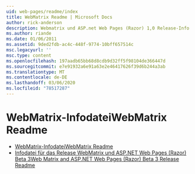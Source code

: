 ```yaml
---
uid: web-pages/readme/index
title: WebMatrix Readme | Microsoft Docs
author: rick-anderson
description: Webmatrix und ASP.net Web Pages (Razor) 1,0 Release-Info
ms.author: riande
ms.date: 01/06/2011
ms.assetid: 9ded2fdb-ac4c-448f-9774-10bff657514c
msc.legacyurl: ''
msc.type: content
ms.openlocfilehash: 197aadb65bb68d8cdb9d32ff5f98104de366447d
ms.sourcegitcommit: e7e91932a6e91a63e2e46417626f39d6b244a3ab
ms.translationtype: MT
ms.contentlocale: de-DE
ms.lasthandoff: 03/06/2020
ms.locfileid: "78517287"
---
```

# <a name="webmatrix-readme"></a><span data-ttu-id="23e2f-103">WebMatrix-Infodatei</span><span class="sxs-lookup"><span data-stu-id="23e2f-103">WebMatrix Readme</span></span>

- [<span data-ttu-id="23e2f-104">WebMatrix-Infodatei</span><span class="sxs-lookup"><span data-stu-id="23e2f-104">WebMatrix Readme</span></span>](overview.md)
- [<span data-ttu-id="23e2f-105">Infodatei für das Release WebMatrix und ASP.NET Web Pages (Razor) Beta 3</span><span class="sxs-lookup"><span data-stu-id="23e2f-105">Web Matrix and ASP.NET Web Pages (Razor) Beta 3 Release Readme</span></span>](beta3.md)

